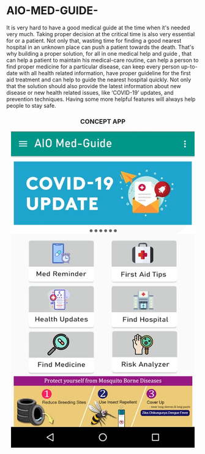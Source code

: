 # AIO-MED-GUIDE-
It is very hard to have a good medical guide at the time when it's needed very much. Taking proper decision at the critical time is also very essential for or a patient. Not only that, wasting time for finding a good nearest hospital in an unknown place can push a patient towards the death. That's why building a proper solution, for all in one medical help and guide , that can help a patient to maintain his medical-care routine, can help a person to find proper medicine for a particular disease, can keep every person up-to-date with all health related information, have proper guideline for the first aid treatment and can help to guide the nearest hospital quickly.  Not only that the solution should also provide the latest information about new disease or new health related issues, like ‘COVID-19’ updates, and prevention techniques. Having some more helpful features will always help people to stay safe.

<H3 align="center"> CONCEPT APP 
  </H3>

<p align="center">
  <img src="https://github.com/Sneheshdutta/AIO-MED-GUIDE-/blob/master/Concept/Concept%20App/android%20studio%204568977126pgh%20(Small).jpg">
</p>
